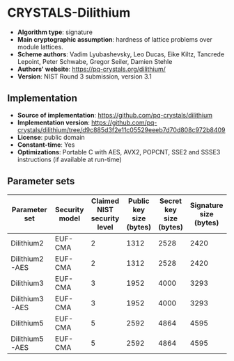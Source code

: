 CRYSTALS-Dilithium
==================

- **Algorithm type**: signature
- **Main cryptographic assumption**: hardness of lattice problems over module lattices.
- **Scheme authors**: Vadim Lyubashevsky, Leo Ducas, Eike Kiltz, Tancrede Lepoint, Peter Schwabe, Gregor Seiler, Damien Stehle
- **Authors' website**: https://pq-crystals.org/dilithium/
- **Version**: NIST Round 3 submission, version 3.1

Implementation
--------------

- **Source of implementation**: https://github.com/pq-crystals/dilithium
- **Implementation version**: https://github.com/pq-crystals/dilithium/tree/d9c885d3f2e11c05529eeeb7d70d808c972b8409
- **License**: public domain
- **Constant-time**: Yes
- **Optimizations**: Portable C with AES, AVX2, POPCNT, SSE2 and SSSE3 instructions (if available at run-time)

Parameter sets
--------------

| Parameter set       | Security model | Claimed NIST security level | Public key size (bytes) | Secret key size (bytes) | Signature size (bytes) |
|---------------------|----------------|-----------------------------|-------------------------|-------------------------|------------------------|
| Dilithium2          | EUF-CMA        | 2                           | 1312                    | 2528                    | 2420                   |
| Dilithium2-AES      | EUF-CMA        | 2                           | 1312                    | 2528                    | 2420                   |
| Dilithium3          | EUF-CMA        | 3                           | 1952                    | 4000                    | 3293                   |
| Dilithium3-AES      | EUF-CMA        | 3                           | 1952                    | 4000                    | 3293                   |
| Dilithium5          | EUF-CMA        | 5                           | 2592                    | 4864                    | 4595                   |
| Dilithium5-AES      | EUF-CMA        | 5                           | 2592                    | 4864                    | 4595                   |
